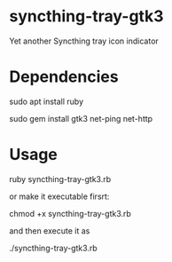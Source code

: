 # syncthing-tray-gtk3
Yet another Syncthing tray icon indicator

# Dependencies

sudo apt install ruby

sudo gem install gtk3 net-ping net-http

# Usage
ruby syncthing-tray-gtk3.rb

or
 make it executable firsrt: 
 
 chmod +x syncthing-tray-gtk3.rb
 
 and then execute it as
 
 ./syncthing-tray-gtk3.rb
